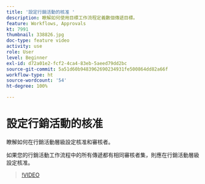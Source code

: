 ```yaml
---
title: '設定行銷活動的核准 '
description: 瞭解如何使用目標工作流程定義數個傳遞目標。
feature: Workflows, Approvals
kt: 7991
thumbnail: 338826.jpg
doc-type: feature video
activity: use
role: User
level: Beginner
exl-id: d72a01e2-fcf2-4ca4-83eb-5aeed79dd2bc
source-git-commit: 5a51d60b9483962690234931fe500864dd82a66f
workflow-type: ht
source-wordcount: '54'
ht-degree: 100%

---
```


# 設定行銷活動的核准 

瞭解如何在行銷活動層級設定核准和審核者。  

如果您的行銷活動工作流程中的所有傳遞都有相同審核者集，則應在行銷活動層級設定核准。

>[!VIDEO](https://video.tv.adobe.com/v/338826?quality=12)
